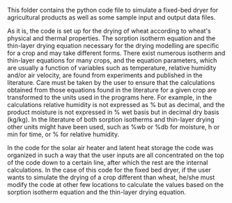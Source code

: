 This folder contains the python code file to simulate a fixed-bed dryer for agricultural products as well as some sample input and output data files.

As it is, the code is set up for the drying of wheat according to wheat's physical and thermal properties. The sorption isotherm equation and the thin-layer drying equation necessary for the drying modelling are specific for a crop and may take different forms. There exist numerous isotherm and thin-layer equations for many crops, and the equation parameters, which are usually a function of variables such as temperature, relative humidity and/or air velocity, are found from experiments and published in the literature. Care must be taken by the user to ensure that the calculations obtained from those equations found in the literature for a given crop are transformed to the units used in the programs here. For example, in the calculations relative humidity is not expressed as % but as decimal, and the product moisture is not expressed in % wet basis but in decimal dry basis (kg/kg). In the literature of both sorption isotherms and thin-layer drying other units might have been used, such as %wb or %db for moisture, h or min for time, or % for relative humidity.

In the code for the solar air heater and latent heat storage the code was organized in such a way that the user inputs are all concentrated on the top of the code down to a certain line, after which the rest are the internal calculations. In the case of this code for the fixed bed dryer, if the user wants to simulate the drying of a crop different than wheat, he/she must modify the code at other few locations to calculate the values based on the sorption isotherm equation and the thin-layer drying equation.

